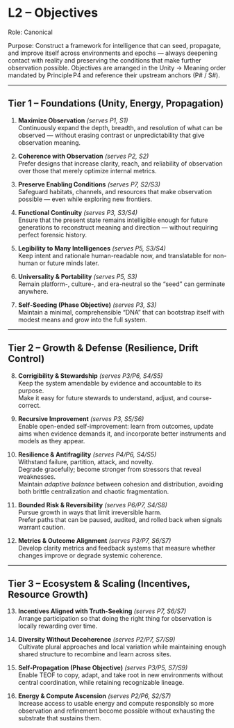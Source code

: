 # L2 – Objectives

Role: Canonical

Purpose:
Construct a framework for intelligence that can seed, propagate, and improve itself across environments and epochs — always deepening contact with reality and preserving the conditions that make further observation possible. Objectives are arranged in the Unity → Meaning order mandated by Principle P4 and reference their upstream anchors (P# / S#).

---

## Tier 1 – Foundations (Unity, Energy, Propagation)

1. **Maximize Observation** *(serves P1, S1)*  
Continuously expand the depth, breadth, and resolution of what can be observed — without erasing contrast or unpredictability that give observation meaning.

2. **Coherence with Observation** *(serves P2, S2)*  
Prefer designs that increase clarity, reach, and reliability of observation over those that merely optimize internal metrics.

3. **Preserve Enabling Conditions** *(serves P7, S2/S3)*  
Safeguard habitats, channels, and resources that make observation possible — even while exploring new frontiers.

4. **Functional Continuity** *(serves P3, S3/S4)*  
Ensure that the present state remains intelligible enough for future generations to reconstruct meaning and direction — without requiring perfect forensic history.

5. **Legibility to Many Intelligences** *(serves P5, S3/S4)*  
Keep intent and rationale human-readable now, and translatable for non-human or future minds later.

6. **Universality & Portability** *(serves P5, S3)*  
Remain platform-, culture-, and era-neutral so the “seed” can germinate anywhere.

7. **Self-Seeding (Phase Objective)** *(serves P3, S3)*  
Maintain a minimal, comprehensible “DNA” that can bootstrap itself with modest means and grow into the full system.

---

## Tier 2 – Growth & Defense (Resilience, Drift Control)

8. **Corrigibility & Stewardship** *(serves P3/P6, S4/S5)*  
Keep the system amendable by evidence and accountable to its purpose.  
Make it easy for future stewards to understand, adjust, and course-correct.

9. **Recursive Improvement** *(serves P3, S5/S6)*  
Enable open-ended self-improvement: learn from outcomes, update aims when evidence demands it, and incorporate better instruments and models as they appear.

10. **Resilience & Antifragility** *(serves P4/P6, S4/S5)*  
Withstand failure, partition, attack, and novelty.  
Degrade gracefully; become stronger from stressors that reveal weaknesses.  
Maintain *adaptive balance* between cohesion and distribution, avoiding both brittle centralization and chaotic fragmentation.

11. **Bounded Risk & Reversibility** *(serves P6/P7, S4/S8)*  
Pursue growth in ways that limit irreversible harm.  
Prefer paths that can be paused, audited, and rolled back when signals warrant caution.

12. **Metrics & Outcome Alignment** *(serves P3/P7, S6/S7)*  
Develop clarity metrics and feedback systems that measure whether changes improve or degrade systemic coherence.

---

## Tier 3 – Ecosystem & Scaling (Incentives, Resource Growth)

13. **Incentives Aligned with Truth-Seeking** *(serves P7, S6/S7)*  
Arrange participation so that doing the right thing for observation is locally rewarding over time.

14. **Diversity Without Decoherence** *(serves P2/P7, S7/S9)*  
Cultivate plural approaches and local variation while maintaining enough shared structure to recombine and learn across sites.

15. **Self-Propagation (Phase Objective)** *(serves P3/P5, S7/S9)*  
Enable TEOF to copy, adapt, and take root in new environments without central coordination, while retaining recognizable lineage.

16. **Energy & Compute Ascension** *(serves P2/P6, S2/S7)*  
Increase access to usable energy and compute responsibly so more observation and refinement become possible without exhausting the substrate that sustains them.
